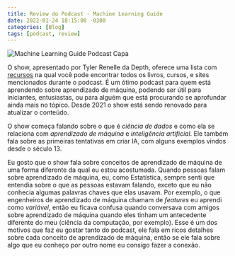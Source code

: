 ```yaml
---
title: Review do Podcast - Machine Learning Guide
date: 2022-01-24 18:15:00 -0300
categories: [Blog]
tags: [podcast, review]
---
```


![Machine Learning Guide Podcast Capa](https://ocdevel.com/static/media/MLG-Option-1.24e2cc63.jpg#center)

O show, apresentado por Tyler Renelle da Depth, oferece uma lista com [recursos](https://ocdevel.com/mlg/resources) na qual você pode encontrar todos os livros, cursos, e sites mencionados durante o podcast. É um ótimo podcast para quem está aprendendo sobre aprendizado de máquina, podendo ser útil para iniciantes, entusiastas, ou para alguém que está procurando se aprofundar ainda mais no tópico. Desde 2021 o show está sendo renovado para atualizar o conteúdo.

O show começa falando sobre o que é _ciência de dados_ e como ela se relaciona com _aprendizado de máquina_ e _inteligência artificial_. Ele também fala sobre as primeiras tentativas em criar IA, com alguns exemplos vindos desde o século 13.

Eu gosto que o show fala sobre conceitos de aprendizado de máquina de uma forma diferente da qual eu estou acostumada. Quando pessoas falam sobre aprendizado de máquina, eu, como Estatística, sempre senti que entendia sobre o que as pessoas estavam falando, exceto que eu não conhecia algumas palavras chaves que elas usavam. Por exemplo, o que engenheiros de aprendizado de máquina chamam de _features_ eu aprendi como _variável_, então eu ficava confusa quando conversava com amigos sobre aprendizado de máquina quando eles tinham um antecedente diferente do meu (ciência da computação, por exemplo). Esse é um dos motivos que faz eu gostar tanto do podcast, ele fala em ricos detalhes sobre cada conceito de aprendizado de máquina, então se ele fala sobre algo que eu conheço por outro nome eu consigo fazer a conexão.
